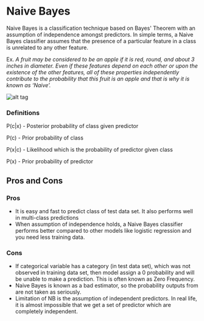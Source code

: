 # Naive Bayes

Naive Bayes is a classification technique based on Bayes' Theorem with an assumption of independence amongst predictors. In simple terms,
a Naive Bayes classifier assumes that the presence of a particular feature in a class is unrelated to any other feature.

Ex. *A fruit may be considered to be an apple if it is red, round, and about 3 inches in diameter. Even if these features depend on each other or upon the existence of the other features, all of these properties independently contribute to the probability that this fruit is an apple and that is why it is known as ‘Naive’.*

![alt tag](http://www.saedsayad.com/images/Bayes_rule.png)

### Definitions

P(c|x) - Posterior probability of class given predictor

P(c) - Prior probability of class

P(x|c) - Likelihood which is the probability of predictor given class

P(x) - Prior probability of predictor

## Pros and Cons

### Pros

- It is easy and fast to predict class of test data set. It also performs well in multi-class predictions
- When assumption of independence holds, a Naive Bayes classifier performs better compared to other models like logistic
regression and you need less training data.

### Cons

- If categorical variable has a category (in test data set), which was not observed in training data set, then model assign
a 0 probability and will be unable to make a prediction. This is often known as Zero Frequency.
- Naive Bayes is known as a bad estimator, so the probability outputs from are not taken as seriously.
- Limitation of NB is the assumption of independent predictors. In real life, it is almost impossible that we get a set
of predictor which are completely independent.
